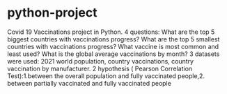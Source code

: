 # python-project
Covid 19 Vaccinations project in Python.
4 questions: What are the top 5 biggest countries with vaccinations progress? What are the top 5 smallest countries with vaccinations progress? What vaccine is most common and least used? What is the global average vaccinations by month?
3 datasets were used: 2021 world population, country vaccinations, country vaccination by manufacturer.
2 hypothesis ( Pearson Correlation Test):1.between the overall population and fully vaccinated people,2. between partially vaccinated and fully vaccinated people


